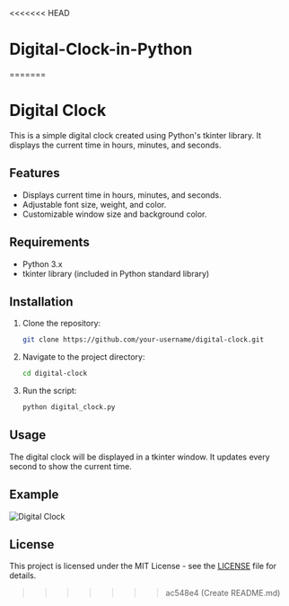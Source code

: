 <<<<<<< HEAD
# Digital-Clock-in-Python
=======
# Digital Clock

This is a simple digital clock created using Python's tkinter library. It displays the current time in hours, minutes, and seconds.

## Features

- Displays current time in hours, minutes, and seconds.
- Adjustable font size, weight, and color.
- Customizable window size and background color.

## Requirements

- Python 3.x
- tkinter library (included in Python standard library)

## Installation

1. Clone the repository:

   ```bash
   git clone https://github.com/your-username/digital-clock.git
   ```

2. Navigate to the project directory:

   ```bash
   cd digital-clock
   ```

3. Run the script:

   ```bash
   python digital_clock.py
   ```

## Usage

The digital clock will be displayed in a tkinter window. It updates every second to show the current time.

## Example

![Digital Clock](digital_clock.png)

## License

This project is licensed under the MIT License - see the [LICENSE](LICENSE) file for details.
>>>>>>> ac548e4 (Create README.md)
